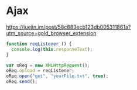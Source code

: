 # Ajax

https://juejin.im/post/58c883ecb123db005311861a?utm_source=gold_browser_extension


```javascript
function reqListener () {
  console.log(this.responseText);
}

var oReq = new XMLHttpRequest();
oReq.onload = reqListener;
oReq.open("get", "yourFile.txt", true);
oReq.send();
```